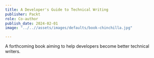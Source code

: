 ```yaml
---
title: A Developer's Guide to Technical Writing
publisher: Packt
role: Co-author
publish_date: 2024-02-01
image: "../..//assets/images/defaults/book-chinchilla.jpg"

---
```

A forthcoming book aiming to help developers become better technical writers.
